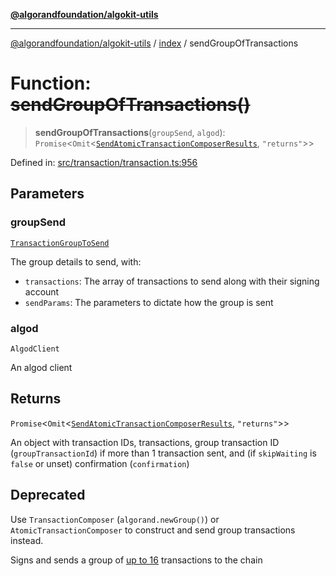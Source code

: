 [**@algorandfoundation/algokit-utils**](../../README.md)

***

[@algorandfoundation/algokit-utils](../../README.md) / [index](../README.md) / sendGroupOfTransactions

# Function: ~~sendGroupOfTransactions()~~

> **sendGroupOfTransactions**(`groupSend`, `algod`): `Promise`\<`Omit`\<[`SendAtomicTransactionComposerResults`](../../types/transaction/interfaces/SendAtomicTransactionComposerResults.md), `"returns"`\>\>

Defined in: [src/transaction/transaction.ts:956](https://github.com/algorandfoundation/algokit-utils-ts/blob/main/src/transaction/transaction.ts#L956)

## Parameters

### groupSend

[`TransactionGroupToSend`](../../types/transaction/interfaces/TransactionGroupToSend.md)

The group details to send, with:
  * `transactions`: The array of transactions to send along with their signing account
  * `sendParams`: The parameters to dictate how the group is sent

### algod

`AlgodClient`

An algod client

## Returns

`Promise`\<`Omit`\<[`SendAtomicTransactionComposerResults`](../../types/transaction/interfaces/SendAtomicTransactionComposerResults.md), `"returns"`\>\>

An object with transaction IDs, transactions, group transaction ID (`groupTransactionId`) if more than 1 transaction sent, and (if `skipWaiting` is `false` or unset) confirmation (`confirmation`)

## Deprecated

Use `TransactionComposer` (`algorand.newGroup()`) or `AtomicTransactionComposer` to construct and send group transactions instead.

Signs and sends a group of [up to 16](https://dev.algorand.co/concepts/transactions/atomic-txn-groups/#create-transactions) transactions to the chain

